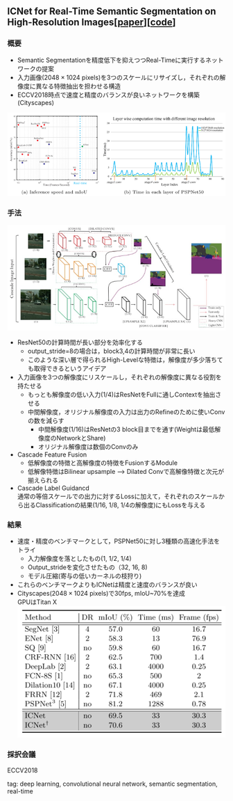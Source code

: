 ## ICNet for Real-Time Semantic Segmentation on High-Resolution Images[[paper](https://eccv2018.org/openaccess/content_ECCV_2018/papers/Hengshuang_Zhao_ICNet_for_Real-Time_ECCV_2018_paper.pdf)][[code](https://github.com/hszhao/ICNet)]


### 概要
- Semantic Segmentationを精度低下を抑えつつReal-Timeに実行するネットワークの提案
- 入力画像($2048 \times 1024$ pixels)を3つのスケールにリサイズし，それぞれの解像度に異なる特徴抽出を担わせる構造
- ECCV2018時点で速度と精度のバランスが良いネットワークを構築(Cityscapes)

![icnet1](./icnet1.png)

### 手法
![icnet2](./icnet2.jpg)
- ResNet50の計算時間が長い部分を効率化する
  - output_stride=8の場合は，block3,4の計算時間が非常に長い
  - このような深い層で得られるHigh-Levelな特徴は，解像度が多少落ちても取得できるというアイデア
- 入力画像を3つの解像度にリスケールし，それぞれの解像度に異なる役割を持たせる
  - もっとも解像度の低い入力(1/4)はResNetをFullに通しContextを抽出させる
  - 中間解像度，オリジナル解像度の入力は出力のRefineのために使いConvの数を減らす  
    - 中間解像度(1/16)はResNetの3 block目までを通す(Weightは最低解像度のNetworkとShare)
    - オリジナル解像度は数個のConvのみ
- Cascade Feature Fusion
  - 低解像度の特徴と高解像度の特徴をFusionするModule
  - 低解像特徴はBilinear upsample --> Dilated Convで高解像特徴と次元が揃えられる
- Cascade Label Guidancd  
通常の等倍スケールでの出力に対するLossに加えて，それぞれのスケールから出るClassificationの結果(1/16, 1/8, 1/4の解像度)にもLossを与える 

### 結果
- 速度・精度のベンチマークとして，PSPNet50に対し3種類の高速化手法をトライ
  - 入力解像度を落としたもの(1, 1/2, 1/4)
  - Output_strideを変化させたもの（32, 16, 8)
  - モデル圧縮(寄与の低いカーネルの枝狩り)
- これらのベンチマークよりもICNetは精度と速度のバランスが良い
- Cityscapes($2048 \times 1024$ pixels)で30fps, mIoU~70%を達成  
GPUはTitan X
![icnet3](./icnet3.png)

### 採択会議
ECCV2018

tag: deep learning, convolutional neural network, semantic segmentation, real-time